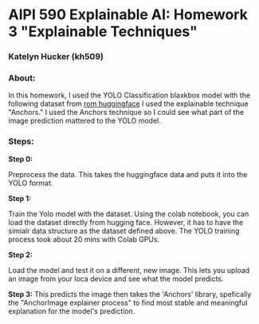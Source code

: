 # AIPI 590 Explainable AI: Homework 3 "Explainable Techniques"
### Katelyn Hucker (kh509)

### About: 
In this homework, I used the YOLO Classification blaxkbox model with the following dataset from [rom huggingface](https://huggingface.co/datasets/lucabaggi/animal-wildlife) I used the explainable technique "Anchors." I used the Anchors technique so I could see what part of the image prediction mattered to the YOLO model. 

### Steps: 

**Step 0:**

Preprocess the data. This takes the huggingface data and puts it into the YOLO format. 

**Step 1:**

Train the Yolo model with the dataset. Using the colab notebook, you can load the dataset directly from hugging face. However, it has to have the simialr data structure as the dataset defined above. 
The YOLO training process took about 20 mins with Colab GPUs. 

**Step 2:**

Load the model and test it on a different, new image. This lets you upload an image from your loca device and see what the model predicts. 

**Step 3:**
This predicts the image then takes the 'Anchors' library, spefically  the "AnchorImage explainer process" to find most stable and meaningful explanation for the model's prediction. 


